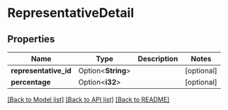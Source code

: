 # RepresentativeDetail

## Properties

Name | Type | Description | Notes
------------ | ------------- | ------------- | -------------
**representative_id** | Option<**String**> |  | [optional]
**percentage** | Option<**i32**> |  | [optional]

[[Back to Model list]](../README.md#documentation-for-models) [[Back to API list]](../README.md#documentation-for-api-endpoints) [[Back to README]](../README.md)


